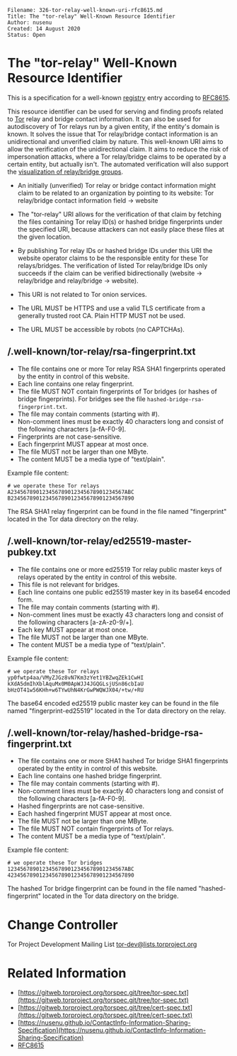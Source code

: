 ```
Filename: 326-tor-relay-well-known-uri-rfc8615.md
Title: The "tor-relay" Well-Known Resource Identifier
Author: nusenu
Created: 14 August 2020
Status: Open
```

# The "tor-relay" Well-Known Resource Identifier

This is a specification for a well-known [registry](https://www.iana.org/assignments/well-known-uris/) entry according to [RFC8615](https://tools.ietf.org/html/rfc8615).

This resource identifier can be used for serving and finding proofs related to [Tor](https://www.torproject.org/) relay and bridge contact information.
It can also be used for autodiscovery of Tor relays run by a given entity, if the entity's domain is known.
It solves the issue that Tor relay/bridge contact information is an unidirectional and unverified claim by nature.
This well-known URI aims to allow the verification of the unidirectional claim.
It aims to reduce the risk of impersonation attacks, where a Tor relay/bridge claims to be operated by a certain entity, but actually isn't.
The automated verification will also support the [visualization of relay/bridge groups](https://gitlab.torproject.org/tpo/metrics/relay-search/-/issues/40001).

* An initially (unverified) Tor relay or bridge contact information might claim to be related to an
organization by pointing to its website: Tor relay/bridge contact information field -> website
* The "tor-relay" URI allows for the verification of that claim by fetching the files containing Tor relay ID(s) or hashed bridge fingerprints
under the specified URI, because attackers can not easily place these files at the given location.

* By publishing Tor relay IDs or hashed bridge IDs under this URI the website operator claims to be the responsible entity for these Tor relays/bridges.
The verification of listed Tor relay/bridge IDs only succeeds if the claim can be verified bidirectionally
(website -> relay/bridge and relay/bridge -> website).

* This URI is not related to Tor onion services.

* The URL MUST be HTTPS and use a valid TLS certificate from a generally trusted root CA. Plain HTTP MUST not be used.

* The URL MUST be accessible by robots (no CAPTCHAs).

## /.well-known/tor-relay/rsa-fingerprint.txt

* The file contains one or more Tor relay RSA SHA1 fingerprints operated by the entity in control of this website.
* Each line contains one relay fingerprint.
* The file MUST NOT contain fingerprints of Tor bridges (or hashes of bridge fingerprints). For bridges see the file `hashed-bridge-rsa-fingerprint.txt`.
* The file may contain comments (starting with #).
* Non-comment lines must be exactly 40 characters long and consist of the following characters [a-fA-F0-9].
* Fingerprints are not case-sensitive.
* Each fingerprint MUST appear at most once.
* The file MUST not be larger than one MByte.
* The content MUST be a media type of "text/plain".

Example file content:

```
# we operate these Tor relays
A234567890123456789012345678901234567ABC
B234567890123456789012345678901234567890
```
The RSA SHA1 relay fingerprint can be found in the file named "fingerprint" located in the Tor data directory on the relay.

## /.well-known/tor-relay/ed25519-master-pubkey.txt

* The file contains one or more ed25519 Tor relay public master keys of relays operated by the entity in control of this website.
* This file is not relevant for bridges.
* Each line contains one public ed25519 master key in its base64 encoded form.
* The file may contain comments (starting with #).
* Non-comment lines must be exactly 43 characters long and consist of the following characters [a-zA-z0-9/+].
* Each key MUST appear at most once.
* The file MUST not be larger than one MByte.
* The content MUST be a media type of "text/plain".

Example file content:

```
# we operate these Tor relays
yp0fwtp4aa/VMyZJGz8vN7Km3zYet1YBZwqZEk1CwHI
kXdA5dmIhXblAquMx0M0ApWJJ4JGQGLsjUSn86cbIaU
bHzOT41w56KHh+w6TYwUhN4KrGwPWQWJX04/+tw/+RU
```

The base64 encoded ed25519 public master key can be found in the file named "fingerprint-ed25519" located in the Tor data directory on the relay.

## /.well-known/tor-relay/hashed-bridge-rsa-fingerprint.txt

* The file contains one or more SHA1 hashed Tor bridge SHA1 fingerprints operated by the entity in control of this website.
* Each line contains one hashed bridge fingerprint.
* The file may contain comments (starting with #).
* Non-comment lines must be exactly 40 characters long and consist of the following characters [a-fA-F0-9].
* Hashed fingerprints are not case-sensitive.
* Each hashed fingerprint MUST appear at most once.
* The file MUST not be larger than one MByte.
* The file MUST NOT contain fingerprints of Tor relays.
* The content MUST be a media type of "text/plain".

Example file content:

```
# we operate these Tor bridges
1234567890123456789012345678901234567ABC
4234567890123456789012345678901234567890
```

The hashed Tor bridge fingerprint can be found in the file named "hashed-fingerprint" located in the Tor data directory on the bridge.

# Change Controller

Tor Project Development Mailing List <tor-dev@lists.torproject.org>

# Related Information

* [https://gitweb.torproject.org/torspec.git/tree/tor-spec.txt](https://gitweb.torproject.org/torspec.git/tree/tor-spec.txt)
* [https://gitweb.torproject.org/torspec.git/tree/cert-spec.txt](https://gitweb.torproject.org/torspec.git/tree/cert-spec.txt)
* [https://nusenu.github.io/ContactInfo-Information-Sharing-Specification](https://nusenu.github.io/ContactInfo-Information-Sharing-Specification)
* [RFC8615](https://tools.ietf.org/html/rfc8615)






